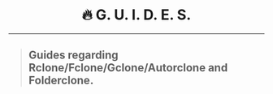 <h1 align="center">🔥 G. U. I. D. E. S.</h1> 

<hr>

> ## Guides regarding Rclone/Fclone/Gclone/Autorclone and Folderclone.